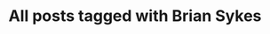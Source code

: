 ---
layout: tag
title: "All posts tagged with Brian Sykes"
permalink: /weblog/tags/brian-sykes/
taxonomy: Brian Sykes
---